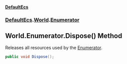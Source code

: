 #### [DefaultEcs](index.md 'index')
### [DefaultEcs](index.md#DefaultEcs 'DefaultEcs').[World](World.md 'DefaultEcs.World').[Enumerator](World_Enumerator.md 'DefaultEcs.World.Enumerator')
## World.Enumerator.Dispose() Method
Releases all resources used by the [Enumerator](World_Enumerator.md 'DefaultEcs.World.Enumerator').  
```csharp
public void Dispose();
```
